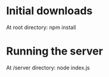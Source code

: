 # Initial downloads

At root directory:
  npm install

# Running the server

At /server directory:
  node index.js
